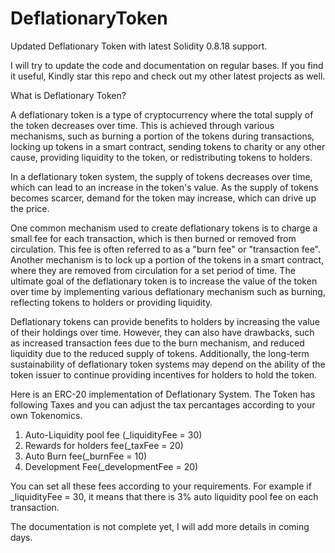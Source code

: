 # DeflationaryToken

Updated Deflationary Token with latest Solidity 0.8.18 support.

I will try to update the code and documentation on regular bases. If you find it useful, Kindly star this repo and check out my other latest projects as well.


What is Deflationary Token?

A deflationary token is a type of cryptocurrency where the total supply of the token decreases over time. This is achieved through various mechanisms, such as burning a portion of the tokens during transactions, locking up tokens in a smart contract, sending tokens to charity or any other cause, providing liquidity to the token, or redistributing tokens to holders.

In a deflationary token system, the supply of tokens decreases over time, which can lead to an increase in the token's value. As the supply of tokens becomes scarcer, demand for the token may increase, which can drive up the price.

One common mechanism used to create deflationary tokens is to charge a small fee for each transaction, which is then burned or removed from circulation. This fee is often referred to as a "burn fee" or "transaction fee". Another mechanism is to lock up a portion of the tokens in a smart contract, where they are removed from circulation for a set period of time. The ultimate goal of the deflationary token is to increase the value of the token over time by implementing various deflationary mechanism such as burning, reflecting tokens to holders or providing liquidity.

Deflationary tokens can provide benefits to holders by increasing the value of their holdings over time. However, they can also have drawbacks, such as increased transaction fees due to the burn mechanism, and reduced liquidity due to the reduced supply of tokens. Additionally, the long-term sustainability of deflationary token systems may depend on the ability of the token issuer to continue providing incentives for holders to hold the token.


Here is an ERC-20 implementation of Deflationary System. The Token has following Taxes and you can adjust the tax percantages according to your own Tokenomics.

1) Auto-Liquidity pool fee (_liquidityFee = 30)
2) Rewards for holders fee(_taxFee = 20)
3) Auto Burn fee(_burnFee = 10)
4) Development Fee(_developmentFee = 20)

You can set all these fees according to your requirements. For example if _liquidityFee = 30, it means that there is 3% auto liquidity pool fee on each transaction. 




The documentation is not complete yet, I will add more details in coming days.





